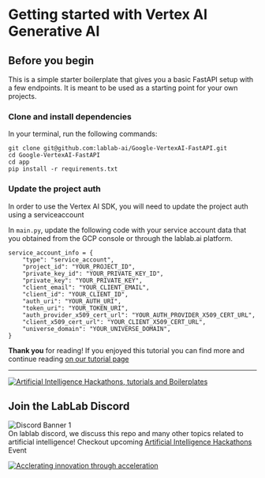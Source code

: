 # Getting started with Vertex AI Generative AI

## Before you begin

This is a simple starter boilerplate that gives you a basic FastAPI setup with a few endpoints. It is meant to be used as a starting point for your own projects.

### Clone and install dependencies

In your terminal, run the following commands:

```
git clone git@github.com:lablab-ai/Google-VertexAI-FastAPI.git
cd Google-VertexAI-FastAPI
cd app
pip install -r requirements.txt
```

### Update the project auth

In order to use the Vertex AI SDK, you will need to update the project auth using a serviceaccount

In `main.py`, update the following code with your service account data that you obtained from the GCP console or through the lablab.ai platform.

```
service_account_info = {
    "type": "service_account",
    "project_id": "YOUR_PROJECT_ID",
    "private_key_id": "YOUR_PRIVATE_KEY_ID",
    "private_key": "YOUR_PRIVATE_KEY",
    "client_email": "YOUR_CLIENT_EMAIL",
    "client_id": "YOUR_CLIENT_ID",
    "auth_uri": "YOUR_AUTH_URI",
    "token_uri": "YOUR_TOKEN_URI",
    "auth_provider_x509_cert_url": "YOUR_AUTH_PROVIDER_X509_CERT_URL",
    "client_x509_cert_url": "YOUR_CLIENT_X509_CERT_URL",
    "universe_domain": "YOUR_UNIVERSE_DOMAIN",
}

```


**Thank you** for reading! If you enjoyed this tutorial you can find more and continue reading 
[on our tutorial page](https://lablab.ai/t/)

---

[![Artificial Intelligence Hackathons, tutorials and Boilerplates](https://storage.googleapis.com/lablab-static-eu/images/github/lablab-banner.jpg)](https://lablab.ai)




## Join the LabLab Discord


![Discord Banner 1](https://discordapp.com/api/guilds/877056448956346408/widget.png?style=banner1)  
On lablab discord, we discuss this repo and many other topics related to artificial intelligence! Checkout upcoming [Artificial Intelligence Hackathons](https://lablab.ai) Event


[![Acclerating innovation through acceleration](https://storage.googleapis.com/lablab-static-eu/images/github/nn-group-loggos.jpg)](https://newnative.ai)


